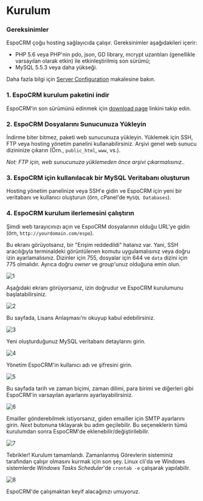 # Kurulum

### Gereksinimler
EspoCRM çoğu hosting sağlayıcıda çalışır. Gereksinimler aşağıdakileri içerir:

* PHP 5.6 veya PHP'nin pdo, json, GD library, mcrypt uzantıları (genellikle varsayılan olarak etkin) ile etkinleştirilmiş son sürümü;
* MySQL 5.5.3 veya daha yükseği.

Daha fazla bilgi için [Server Configuration](server-configuration.md) makalesine bakın.

### 1. EspoCRM kurulum paketini indir
EspoCRM'in son sürümünü edinmek için [download page](http://www.espocrm.com/download/) linkini takip edin.

### 2. EspoCRM Dosyalarını Sunucunuza Yükleyin

İndirme biter bitmez, paketi web sunucunuza yükleyin.
Yüklemek için SSH, FTP veya hosting yönetim panelini kullanabilirsiniz. 
Arşivi genel web sunucu dizininize çıkarın (Örn., `public_html`, `www`, vs.). 

_Not: FTP için, web sunucunuza yüklemeden önce arşivi çıkarmalısınız.._ 

### 3. EspoCRM için kullanılacak bir MySQL Veritabanı oluşturun 

Hosting yönetim panelinize veya SSH'e gidin ve EspoCRM için yeni bir veritabanı ve kullanıcı oluşturun (örn, cPanel'de `MySQL Databases`).

### 4. EspoCRM kurulum ilerlemesini çalıştırın 

Şimdi web tarayıcınızı açın ve EspoCRM dosyalarının olduğu URL'ye gidin (örn, `http://yourdomain.com/espo`).

Bu ekranı görüyotsanız, bir "Erişim reddedildi" hatanız var.
Yani, SSH aracılığıyla terminaldeki görüntülenen komutu uygulamalısınız veya doğru izin ayarlamalısınız.
Dizinler için 755, dosyalar için 644 ve `data` dizini için 775 olmalıdır.
Ayrıca doğru _owner_ ve _group_'unuz olduğuna emin olun.

![1](https://raw.githubusercontent.com/espocrm/documentation/master/_static/images/administration/installation/1.png)

Aşağıdaki ekranı görüyorsanız, izin doğrudur ve EspoCRM kurulumunu başlatabilirsiniz.

![2](https://raw.githubusercontent.com/espocrm/documentation/master/_static/images/administration/installation/2.png)

Bu sayfada, Lisans Anlaşması'nı okuyup kabul edebilirsiniz.

![3](https://raw.githubusercontent.com/espocrm/documentation/master/_static/images/administration/installation/3.png)

Yeni oluşturduğunuz MySQL veritabanı detaylarını girin. 

![4](https://raw.githubusercontent.com/espocrm/documentation/master/_static/images/administration/installation/4.png)

Yönetim EspoCRM'in kullanıcı adı ve şifresini girin.

![5](https://raw.githubusercontent.com/espocrm/documentation/master/_static/images/administration/installation/5.png)
 
Bu sayfada tarih ve zaman biçimi, zaman dilimi, para birimi ve diğerleri gibi EspoCRM'in varsayılan ayarlarını ayarlayabilirsiniz.

![6](https://raw.githubusercontent.com/espocrm/documentation/master/_static/images/administration/installation/6.png)

Emailler gönderebilmek istiyorsanız, giden emailler için SMTP ayarlarını girin.
_Next_ butonuna tıklayarak bu adım geçilebilir. 
Bu seçeneklerin tümü kurulumdan sonra EspoCRM'de eklenebilir/değiştirilebilir.

![7](https://raw.githubusercontent.com/espocrm/documentation/master/_static/images/administration/installation/7.png)

Tebrikler! Kurulum tamamlandı. 
Zamanlanmış Görevlerin sisteminiz tarafından çalışır olmasını kurmak için son şey. Linux cli'da ve Windows sistemlerde  _Windows Tasks Scheduler_'de `crontab -e` çalışarak yapılabilir.

![8](https://raw.githubusercontent.com/espocrm/documentation/master/_static/images/administration/installation/8.png)

EspoCRM'de çalışmaktan keyif alacağınızı umuyoruz.








